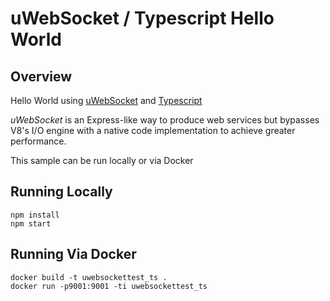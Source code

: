# uWebSocket / Typescript Hello World

## Overview

Hello World using [uWebSocket](https://github.com/uNetworking/uWebSockets)
and [Typescript](https://www.typescriptlang.org/)

_uWebSocket_ is an Express-like way to produce web services but
bypasses V8's I/O engine with a native code implementation to achieve
greater performance. 

This sample can be run locally or via Docker

## Running Locally

    npm install
    npm start
    
## Running Via Docker

    docker build -t uwebsockettest_ts .
    docker run -p9001:9001 -ti uwebsockettest_ts
    
